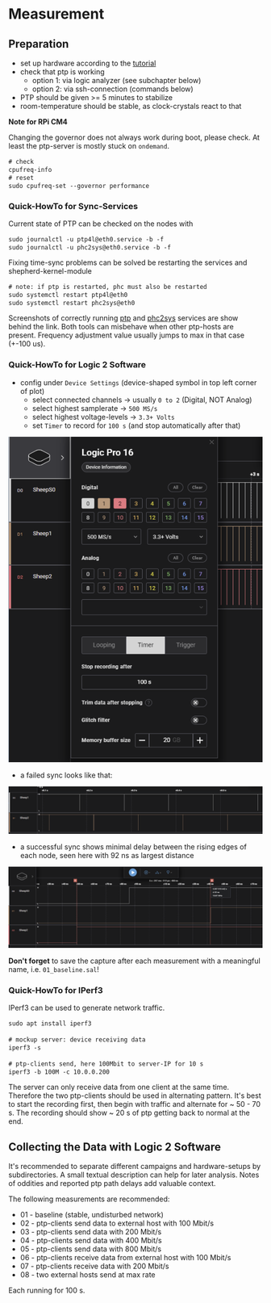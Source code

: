 # Measurement

## Preparation

- set up hardware according to the [tutorial](Readme_B_setup_hardware.md)
- check that ptp is working
  - option 1: via logic analyzer (see subchapter below)
  - option 2: via ssh-connection (commands below)
- PTP should be given >= 5 minutes to stabilize
- room-temperature should be stable, as clock-crystals react to that

**Note for RPi CM4**

Changing the governor does not always work during boot, please check. At least the ptp-server is mostly stuck on `ondemand`.

```Shell
# check
cpufreq-info
# reset
sudo cpufreq-set --governor performance
```

### Quick-HowTo for Sync-Services

Current state of PTP can be checked on the nodes with

```Shell
sudo journalctl -u ptp4l@eth0.service -b -f
sudo journalctl -u phc2sys@eth0.service -b -f
```

Fixing time-sync problems can be solved be restarting the services and shepherd-kernel-module

```shell
# note: if ptp is restarted, phc must also be restarted
sudo systemctl restart ptp4l@eth0
sudo systemctl restart phc2sys@eth0
```

Screenshots of correctly running [ptp](media/ptp_running_fine.png) and [phc2sys](media/phc2sys_running_fine.png) services are show behind the link. Both tools can misbehave when other ptp-hosts are present. Frequency adjustment value usually jumps to max in that case (+-100 us).

### Quick-HowTo for Logic 2 Software

- config under `Device Settings` (device-shaped symbol in top left corner of plot)
  - select connected channels -> usually `0 to 2` (Digital, NOT Analog)
  - select highest samplerate -> `500 MS/s`
  - select highest voltage-levels -> `3.3+ Volts`
  - set `Timer` to record for `100 s` (and stop automatically after that)

![Logic2-config](media/sw_logic2_config.png)

- a failed sync looks like that:

![Sync-Fail](media/sw_logic2_sync_fail.png)

- a successful sync shows minimal delay between the rising edges of each node, seen here with 92 ns as largest distance

![Sync-Fail](media/sw_logic2_synchronized.png)

**Don't forget** to save the capture after each measurement with a meaningful name, i.e. `01_baseline.sal`!

### Quick-HowTo for IPerf3

IPerf3 can be used to generate network traffic.

```Shell
sudo apt install iperf3

# mockup server: device receiving data
iperf3 -s

# ptp-clients send, here 100Mbit to server-IP for 10 s
iperf3 -b 100M -c 10.0.0.200
```

The server can only receive data from one client at the same time. Therefore the two ptp-clients should be used in alternating pattern. It's best to start the recording first, then begin with traffic and alternate for ~ 50 - 70 s. The recording should show ~ 20 s of ptp getting back to normal at the end.

## Collecting the Data with Logic 2 Software

It's recommended to separate different campaigns and hardware-setups by subdirectories. A small textual description can help for later analysis. Notes of oddities and reported ptp path delays add valuable context.

The following measurements are recommended:

- 01 - baseline (stable, undisturbed network)
- 02 - ptp-clients send data to external host with 100 Mbit/s
- 03 - ptp-clients send data with 200 Mbit/s
- 04 - ptp-clients send data with 400 Mbit/s
- 05 - ptp-clients send data with 800 Mbit/s
- 06 - ptp-clients receive data from external host with 100 Mbit/s
- 07 - ptp-clients receive data with 200 Mbit/s
- 08 - two external hosts send at max rate

Each running for 100 s.
